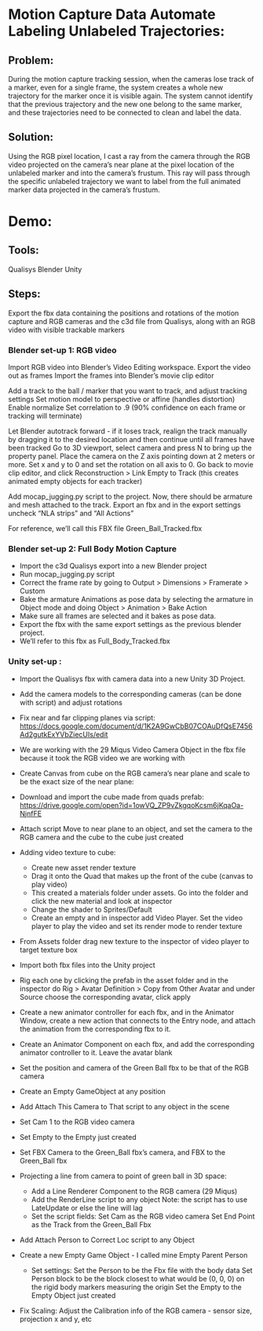 # Motion Capture Data Automate Labeling Unlabeled Trajectories: 

## Problem: 
During the motion capture tracking session, when the cameras lose track of a marker, even for a single frame, the system creates a whole new trajectory for the marker once it is visible again. The system cannot identify that the previous trajectory and the new one belong to the same marker, and these trajectories need to be connected to clean and label the data. 

## Solution:
Using the RGB pixel location, I cast a ray from the camera through the RGB video projected on the camera’s near plane at the pixel location of the unlabeled marker and into the camera’s frustum. This ray will pass through the specific unlabeled trajectory we want to label from the full animated marker data projected in the camera’s frustum. 

# Demo:

## Tools:
Qualisys
Blender
Unity

## Steps:
Export the fbx data containing the positions and rotations of the motion capture and RGB cameras and the c3d file from Qualisys, along with an RGB video with visible trackable markers 

### Blender set-up 1: RGB video 
Import RGB video into Blender’s Video Editing workspace. Export the video out as frames
Import the frames into Blender’s movie clip editor

Add a track to the ball / marker that you want to track, and adjust tracking settings
Set motion model to perspective or affine (handles distortion)
Enable normalize
Set correlation to .9 (90% confidence on each frame or tracking will terminate)

Let Blender autotrack forward - if it loses track, realign the track manually by dragging it to the desired location and then continue until all frames have been tracked
Go to 3D viewport, select camera and press N to bring up the property panel. Place the camera on the Z axis pointing down at 2 meters or more. Set x and y to 0 and set the rotation on all axis to 0. 
Go back to movie clip editor, and click Reconstruction > Link Empty to Track (this creates animated empty objects for each tracker)

Add mocap_jugging.py script to the project.
Now, there should be armature and mesh attached to the track. Export an fbx and in the export settings uncheck “NLA strips” and “All Actions”

For reference, we’ll call this FBX file Green_Ball_Tracked.fbx


### Blender set-up 2: Full Body Motion Capture 
- Import the c3d Qualisys export into a new Blender project
- Run mocap_jugging.py script
- Correct the frame rate by going to Output > Dimensions > Framerate > Custom
- Bake the armature Animations as pose data by selecting the armature in Object mode and doing Object > Animation > Bake Action 
- Make sure all frames are selected and it bakes as pose data.
- Export the fbx with the same export settings as the previous blender project. 
- We’ll refer to this fbx as Full_Body_Tracked.fbx 


### Unity set-up : 
- Import the Qualisys fbx with camera data into a new Unity 3D Project. 
- Add the camera models to the corresponding cameras (can be done with script) and adjust rotations 
- Fix near and far clipping planes via script: https://docs.google.com/document/d/1K2A9GwCbB07COAuDfQsE7456Ad2gutkExYVbZiecUIs/edit
- We are working with the 29 Miqus Video Camera Object in the fbx file because it took the RGB video we are working with 
- Create Canvas from cube on the RGB camera’s near plane and scale to be the exact size of the near plane:
- Download and import the cube made from quads prefab: https://drive.google.com/open?id=1owVQ_ZP9vZkgqoKcsm6jKqaOa-NjnfFE
- Attach script Move to near plane to an object, and set the camera to the RGB camera and the cube to the cube just created

- Adding video texture to cube:
  - Create new asset render texture
  - Drag it onto the Quad that makes up the front of the cube (canvas to play video)
  - This created a materials folder under assets. Go into the folder and click the new material and look at inspector
  - Change the shader to Sprites/Default
  - Create an empty and in inspector add Video Player. Set the video player to play the video and set its render mode to render texture
- From Assets folder drag new texture to the inspector of video player to target texture box
- Import both fbx files into the Unity project
- Rig each one by clicking the prefab in the asset folder and in the inspector do Rig > Avatar Definition > Copy from Other Avatar and under Source choose the corresponding avatar, click apply
- Create a new animator controller for each fbx, and in the Animator Window, create a new action that connects to the Entry node, and attach the animation from the corresponding fbx to it.
- Create an Animator Component on each fbx, and add the corresponding animator controller to it. Leave the avatar blank
- Set the position and camera of the Green Ball fbx to be that of the RGB camera
- Create an Empty GameObject at any position
- Add Attach This Camera to That script to any object in the scene
- Set Cam 1 to the RGB video camera
- Set Empty to the Empty just created
- Set FBX Camera to the Green_Ball fbx’s camera, and FBX to the Green_Ball fbx

- Projecting a line from camera to point of green ball in 3D space:
  - Add a Line Renderer Component to the RGB camera (29 Miqus)
  - Add the RenderLine script to any object
    Note: the script has to use LateUpdate or else the line will lag
  - Set the script fields:
    Set Cam as the RGB video camera 
    Set End Point as the Track from the Green_Ball Fbx 

- Add Attach Person to Correct Loc script to any Object
- Create a new Empty Game Object - I called mine Empty Parent Person
  - Set settings:
    Set the Person to be the Fbx file with the body data
    Set Person block to be the block closest to what would be (0, 0, 0) on the rigid body markers measuring the origin
    Set the Empty to the Empty Object just created

- Fix Scaling: Adjust the Calibration info of the RGB camera - sensor size, projection x and y, etc

